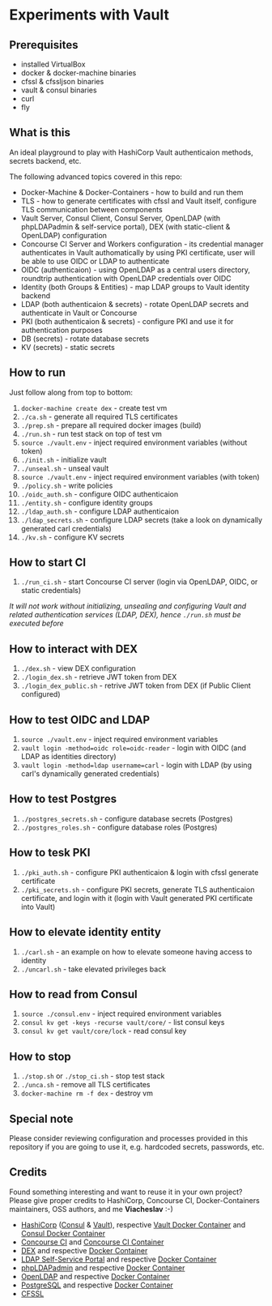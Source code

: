 # Experiments with Vault

## Prerequisites

* installed VirtualBox
* docker & docker-machine binaries
* cfssl & cfssljson binaries
* vault & consul binaries
* curl
* fly

## What is this

An ideal playground to play with HashiCorp Vault authenticaion methods, secrets backend, etc.

The following advanced topics covered in this repo:

* Docker-Machine & Docker-Containers - how to build and run them
* TLS - how to generate certificates with cfssl and Vault itself, configure TLS communication between components
* Vault Server, Consul Client, Consul Server, OpenLDAP (with phpLDAPadmin & self-service portal), DEX (with static-client & OpenLDAP) configuration
* Concourse CI Server and Workers configuration - its credential manager authenticates in Vault authomatically by using PKI certificate, user will be able to use OIDC or LDAP to authenticate
* OIDC (authenticaion) - using OpenLDAP as a central users directory, roundtrip authentication with OpenLDAP credentials over OIDC
* Identity (both Groups & Entities) - map LDAP groups to Vault identity backend
* LDAP (both authenticaion & secrets) - rotate OpenLDAP secrets and authenticate in Vault or Concourse
* PKI (both authenticaion & secrets) - configure PKI and use it for authentication purposes
* DB (secrets) - rotate database secrets
* KV (secrets) - static secrets

## How to run

Just follow along from top to bottom:

1. `docker-machine create dex` - create test vm
1. `./ca.sh` - generate all required TLS certificates
1. `./prep.sh` - prepare all required docker images (build)
1. `./run.sh` - run test stack on top of test vm
1. `source ./vault.env` - inject required environment variables (without token)
1. `./init.sh` - initialize vault
1. `./unseal.sh` - unseal vault
1. `source ./vault.env` - inject required environment variables (with token)
1. `./policy.sh` - write policies
1. `./oidc_auth.sh` - configure OIDC authenticaion
1. `./entity.sh` - configure identity groups
1. `./ldap_auth.sh` - configure LDAP authenticaion
1. `./ldap_secrets.sh` - configure LDAP secrets (take a look on dynamically generated carl credentials)
1. `./kv.sh` - configure KV secrets

## How to start CI

1. `./run_ci.sh` - start Concourse CI server (login via OpenLDAP, OIDC, or static credentials)

*It will not work without initializing, unsealing and configuring Vault and related authentication services (LDAP, DEX), hence `./run.sh` must be executed before*

## How to interact with DEX

1. `./dex.sh` - view DEX configuration
1. `./login_dex.sh` - retrieve JWT token from DEX
1. `./login_dex_public.sh` - retrive JWT token from DEX (if Public Client configured)

## How to test OIDC and LDAP

1. `source ./vault.env` - inject required environment variables
1. `vault login -method=oidc role=oidc-reader` - login with OIDC (and LDAP as identities directory)
1. `vault login -method=ldap username=carl` - login with LDAP (by using carl's dynamically generated credentials)

## How to test Postgres

1. `./postgres_secrets.sh` - configure database secrets (Postgres)
1. `./postgres_roles.sh` - configure database roles (Postgres)

## How to tesk PKI

1. `./pki_auth.sh` - configure PKI authenticaion & login with cfssl generate certificate
1. `./pki_secrets.sh` - configure PKI secrets, generate TLS authenticaion certificate, and login with it (login with Vault generated PKI certificate into Vault)

## How to elevate identity entity

1. `./carl.sh` - an example on how to elevate someone having access to identity
1. `./uncarl.sh` - take elevated privileges back

## How to read from Consul

1. `source ./consul.env` - inject required environment variables
1. `consul kv get -keys -recurse vault/core/` - list consul keys
1. `consul kv get vault/core/lock` - read consul key

## How to stop

1. `./stop.sh` or `./stop_ci.sh` - stop test stack
1. `./unca.sh` - remove all TLS certificates
1. `docker-machine rm -f dex` - destroy vm

## Special note

Please consider reviewing configuration and processes provided in this repository if you are going to use it, e.g. hardcoded secrets, passwords, etc.

## Credits

Found something interesting and want to reuse it in your own project? Please give proper credits to HashiCorp, Concourse CI, Docker-Containers maintainers, OSS authors, and me **Viacheslav** :-)

- [HashiCorp](https://www.hashicorp.com/) ([Consul](https://www.consul.io/) & [Vault](https://www.vaultproject.io/)), respective [Vault Docker Container](https://hub.docker.com/_/vault) and [Consul Docker Container](https://hub.docker.com/_/consul)
- [Concourse CI](https://concourse-ci.org/) and [Concourse CI Container](https://hub.docker.com/r/concourse/concourse)
- [DEX](https://github.com/dexidp/dex) and respective [Docker Container](https://quay.io/repository/dexidp/dex)
- [LDAP Self-Service Portal](https://ltb-project.org/documentation/self-service-password) and respective [Docker Container](https://hub.docker.com/r/tiredofit/self-service-password)
- [phpLDAPadmin](http://phpldapadmin.sourceforge.net/wiki/index.php/Main_Page) and respective [Docker Container](https://hub.docker.com/r/osixia/phpmyadmin)
- [OpenLDAP](https://www.openldap.org/) and respective [Docker Container](https://hub.docker.com/r/osixia/openldap)
- [PostgreSQL](https://www.postgresql.org/) and respective [Docker Container](https://hub.docker.com/_/postgres)
- [CFSSL](https://github.com/cloudflare/cfssl)

